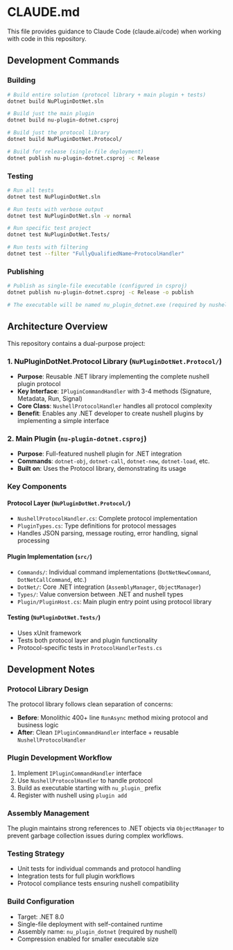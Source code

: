 # CLAUDE.md

This file provides guidance to Claude Code (claude.ai/code) when working with code in this repository.

## Development Commands

### Building
```bash
# Build entire solution (protocol library + main plugin + tests)
dotnet build NuPluginDotNet.sln

# Build just the main plugin
dotnet build nu-plugin-dotnet.csproj

# Build just the protocol library
dotnet build NuPluginDotNet.Protocol/

# Build for release (single-file deployment)
dotnet publish nu-plugin-dotnet.csproj -c Release
```

### Testing
```bash
# Run all tests
dotnet test NuPluginDotNet.sln

# Run tests with verbose output
dotnet test NuPluginDotNet.sln -v normal

# Run specific test project
dotnet test NuPluginDotNet.Tests/

# Run tests with filtering
dotnet test --filter "FullyQualifiedName~ProtocolHandler"
```

### Publishing
```bash
# Publish as single-file executable (configured in csproj)
dotnet publish nu-plugin-dotnet.csproj -c Release -o publish

# The executable will be named nu_plugin_dotnet.exe (required by nushell)
```

## Architecture Overview

This repository contains a dual-purpose project:

### 1. NuPluginDotNet.Protocol Library (`NuPluginDotNet.Protocol/`)
- **Purpose**: Reusable .NET library implementing the complete nushell plugin protocol
- **Key Interface**: `IPluginCommandHandler` with 3-4 methods (Signature, Metadata, Run, Signal)
- **Core Class**: `NushellProtocolHandler` handles all protocol complexity
- **Benefit**: Enables any .NET developer to create nushell plugins by implementing a simple interface

### 2. Main Plugin (`nu-plugin-dotnet.csproj`)
- **Purpose**: Full-featured nushell plugin for .NET integration
- **Commands**: `dotnet-obj`, `dotnet-call`, `dotnet-new`, `dotnet-load`, etc.
- **Built on**: Uses the Protocol library, demonstrating its usage

### Key Components

#### Protocol Layer (`NuPluginDotNet.Protocol/`)
- `NushellProtocolHandler.cs`: Complete protocol implementation
- `PluginTypes.cs`: Type definitions for protocol messages
- Handles JSON parsing, message routing, error handling, signal processing

#### Plugin Implementation (`src/`)
- `Commands/`: Individual command implementations (`DotNetNewCommand`, `DotNetCallCommand`, etc.)
- `DotNet/`: Core .NET integration (`AssemblyManager`, `ObjectManager`)
- `Types/`: Value conversion between .NET and nushell types
- `Plugin/PluginHost.cs`: Main plugin entry point using protocol library

#### Testing (`NuPluginDotNet.Tests/`)
- Uses xUnit framework
- Tests both protocol layer and plugin functionality
- Protocol-specific tests in `ProtocolHandlerTests.cs`

## Development Notes

### Protocol Library Design
The protocol library follows clean separation of concerns:
- **Before**: Monolithic 400+ line `RunAsync` method mixing protocol and business logic
- **After**: Clean `IPluginCommandHandler` interface + reusable `NushellProtocolHandler`

### Plugin Development Workflow
1. Implement `IPluginCommandHandler` interface
2. Use `NushellProtocolHandler` to handle protocol
3. Build as executable starting with `nu_plugin_` prefix
4. Register with nushell using `plugin add`

### Assembly Management
The plugin maintains strong references to .NET objects via `ObjectManager` to prevent garbage collection issues during complex workflows.

### Testing Strategy
- Unit tests for individual commands and protocol handling
- Integration tests for full plugin workflows
- Protocol compliance tests ensuring nushell compatibility

### Build Configuration
- Target: .NET 8.0
- Single-file deployment with self-contained runtime
- Assembly name: `nu_plugin_dotnet` (required by nushell)
- Compression enabled for smaller executable size